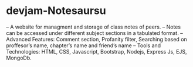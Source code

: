 # devjam-Notesaursu
– A website for managment and storage of class notes of peers.
– Notes can be accessed under different subject sections in a tabulated format.
– Advanced Features: Comment section, Profanity filter, Searching based on proffesor’s name, chapter’s name and
friend’s name
– Tools and Technologies: HTML, CSS, Javascript, Bootstrap, Nodejs, Express Js, EJS, MongoDb.
